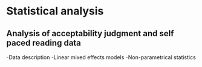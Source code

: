 # Statistical analysis

## Analysis of acceptability judgment and self paced reading data

-Data description
-Linear mixed effects models
-Non-parametrical statistics
